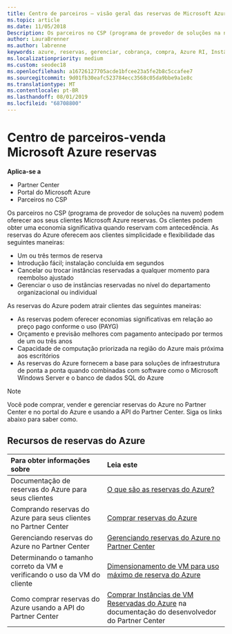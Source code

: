 ```yaml
---
title: Centro de parceiros – visão geral das reservas de Microsoft Azure | Centro de parceiros
ms.topic: article
ms.date: 11/05/2018
Description: Os parceiros no CSP (programa de provedor de soluções na nuvem) podem oferecer aos seus clientes Microsoft Azure reservas.
author: LauraBrenner
ms.author: labrenne
keywords: azure, reservas, gerenciar, cobrança, compra, Azure RI, Instâncias Reservadas do Azure
ms.localizationpriority: medium
ms.custom: seodec18
ms.openlocfilehash: a16726127705acde1bfcee23a5fe2b8c5ccafee7
ms.sourcegitcommit: 9d01fb30eafc523784ecc3568c05da9bbe9a1e8c
ms.translationtype: MT
ms.contentlocale: pt-BR
ms.lasthandoff: 08/01/2019
ms.locfileid: "68708800"
---
```

# <a name="partner-center---sell-microsoft-azure-reservations"></a>Centro de parceiros-venda Microsoft Azure reservas

<!--Maggie, 12/7/18 - Added "Partner Center" to metadata title and H1 title as per Catherine Watson in bug #19868631-->

**Aplica-se a**

- Partner Center
- Portal do Microsoft Azure
- Parceiros no CSP

Os parceiros no CSP (programa de provedor de soluções na nuvem) podem oferecer aos seus clientes Microsoft Azure reservas. Os clientes podem obter uma economia significativa quando reservam com antecedência. As reservas do Azure oferecem aos clientes simplicidade e flexibilidade das seguintes maneiras:

- Um ou três termos de reserva
- Introdução fácil; instalação concluída em segundos
- Cancelar ou trocar instâncias reservadas a qualquer momento para reembolso ajustado
- Gerenciar o uso de instâncias reservadas no nível do departamento organizacional ou individual 

As reservas do Azure podem atrair clientes das seguintes maneiras:

- As reservas podem oferecer economias significativas em relação ao preço pago conforme o uso (PAYG)
- Orçamento e previsão melhores com pagamento antecipado por termos de um ou três anos
- Capacidade de computação priorizada na região do Azure mais próxima aos escritórios
- As reservas do Azure fornecem a base para soluções de infraestrutura de ponta a ponta quando combinadas com software como o Microsoft Windows Server e o banco de dados SQL do Azure

>[!NOTE]
> Você pode comprar, vender e gerenciar reservas do Azure no Partner Center e no portal do Azure e usando a API do Partner Center. Siga os links abaixo para saber como.

## <a name="azure-reservations-resources"></a>Recursos de reservas do Azure

|**Para obter informações sobre**   |**Leia este**    |
|:-----------------------------|:-----------------|
| Documentação de reservas do Azure para seus clientes | [O que são as reservas do Azure?](https://docs.microsoft.com/azure/billing/billing-save-compute-costs-reservations)
|Comprando reservas do Azure para seus clientes no Partner Center   |[Comprar reservas do Azure](azure-reservations-buying.md)
|Gerenciando reservas do Azure no Partner Center | [Gerenciando reservas do Azure no Partner Center](azure-reservations-manage.md)
|Determinando o tamanho correto da VM e verificando o uso da VM do cliente   |[Dimensionamento de VM para uso máximo de reserva do Azure](azure-usage.md)   |
|Como comprar reservas do Azure usando a API do Partner Center | [Comprar Instâncias de VM Reservadas do Azure](https://docs.microsoft.com/partner-center/develop/purchase-azure-reservations) na documentação do desenvolvedor do Partner Center
